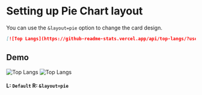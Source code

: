 # Setting up Pie Chart layout

You can use the `&layout=pie` option to change the card design.

```md
[![Top Langs](https://github-readme-stats.vercel.app/api/top-langs/?username=anuraghazra&layout=pie)](https://github.com/anuraghazra/github-readme-stats)
```
## Demo
![Top Langs](https://github-readme-stats.vercel.app/api/top-langs/?username=anuraghazra)
![Top Langs](https://github-readme-stats.vercel.app/api/top-langs/?username=anuraghazra&layout=pie)
#### L: `Default` R: `&layout=pie`